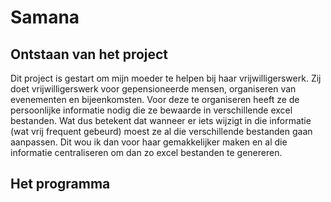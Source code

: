 # Samana



Ontstaan van het project
------------------------

Dit project is gestart om mijn moeder te helpen bij haar vrijwilligerswerk. 
Zij doet vrijwilligerswerk voor gepensioneerde mensen, organiseren van evenementen en bijeenkomsten.
Voor deze te organiseren heeft ze de persoonlijke informatie nodig die ze bewaarde in verschillende excel bestanden. 
Wat dus betekent dat wanneer er iets wijzigt in die informatie (wat vrij frequent gebeurd) moest ze al die verschillende bestanden gaan aanpassen.
Dit wou ik dan voor haar gemakkelijker maken en al die informatie centraliseren om dan zo excel bestanden te genereren. 



Het programma
-------------

